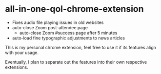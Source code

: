 # all-in-one-qol-chrome-extension

- Fixes audio file playing issues in old websites
- auto-close Zoom post-attendee page
  - auto-close Zoom #success page after 5 minutes
- auto-load fine typographic adjustments to news articles

This is my personal chrome extension, feel free to use it if its features align with your usage.

Eventually, I plan to separate out the features into their own respective extensions.
